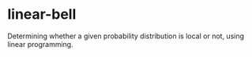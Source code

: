 # linear-bell
Determining whether a given probability distribution is local or not, using linear programming.
